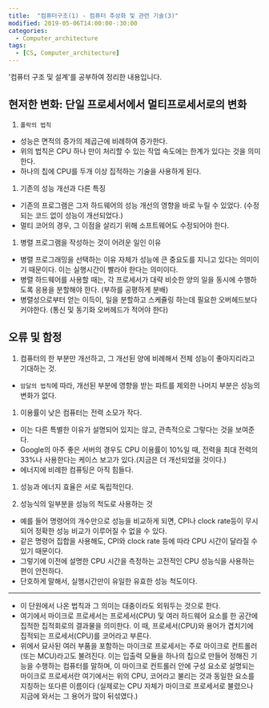 ```yaml
---
title:  "컴퓨터구조(1) - 컴퓨터 추상화 및 관련 기술(3)"
modified: 2019-05-06T14:00:00-:30:00
categories:
  - Computer_architecture
tags:
  - [CS, Computer_architecture]
---
```


'컴퓨터 구조 및 설계'를 공부하여 정리한 내용입니다.

## 현저한 변화: 단일 프로세서에서 멀티프로세서로의 변화
1. `폴락의 법칙`
 - 성능은 면적의 증가의 제곱근에 비례하여 증가한다.
 - 위의 법칙은 CPU 하나 만이 처리할 수 있는 작업 속도에는 한계가 있다는 것을 의미한다.
 - 하나의 칩에 CPU를 두개 이상 집적하는 기술을 사용하게 된다.

1. 기존의 성능 개선과 다른 특징
 - 기존의 프로그램은 그저 하드웨어의 성능 개선의 영향을 바로 누릴 수 있었다. (수정되는 코드 없이 성능이 개선되었다.)
 - 멀티 코어의 경우, 그 이점을 살리기 위해 소프트웨어도 수정되어야 한다.

1. 병렬 프로그램을 작성하는 것이 어려운 일인 이유
 - 병렬 프로그래밍을 선택하는 이유 자체가 성능에 큰 중요도를 지니고 있다는 의미이기 때문이다. 이는 실행시간이 빨라야 한다는 의미이다.
 - 병렬 하드웨어를 사용할 때는, 각 프로세서가 대략 비슷한 양의 일을 동시에 수행하도록 응용을 분할해야 한다. (부하를 공평하게 분배)
 - 병렬성으로부터 얻는 이득이, 일을 분할하고 스케쥴링 하는데 필요한 오버헤드보다 커야한다. (통신 및 동기화 오버헤드가 적어야 한다)



## 오류 및 함정
1. 컴퓨터의 한 부분만 개선하고, 그 개선된 양에 비례해서 전체 성능이 좋아지리라고 기대하는 것.
 - `암달의 법칙`에 따라, 개선된 부분에 영향을 받는 파트를 제외한 나머지 부분은 성능의 변화가 없다.

1. 이용률이 낮은 컴퓨터는 전력 소모가 작다.
 - 이는 다른 특별한 이유가 설명되어 있지는 않고, 관측적으로 그렇다는 것을 보여준다.
 - Google의 아주 좋은 서버의 경우도 CPU 이용률이 10%일 때, 전력을 최대 전력의 33%나 사용한다는 케이스 보고가 있다.(지금은 더 개선되었을 것이다.)
 - 에너지에 비례한 컴퓨팅은 아직 힘들다.

1. 성능과 에너지 효율은 서로 독립적인다.

1. 성능식의 일부분을 성능의 척도로 사용하는 것
 - 예를 들어 명령어의 개수만으로 성능을 비교하게 되면, CPI나 clock rate등이 무시되어 정확한 성능 비교가 이루어질 수 없을 수 있다.
 - 같은 명령어 집합을 사용해도, CPI와 clock rate 등에 따라 CPU 시간이 달라질 수 있기 때문이다.
 - 그렇기에 이전에 설명한 CPU 시간을 측정하는 고전적인 CPU 성능식을 사용하는 편이 안전하다.
 - 단호하게 말해서, 실행시간만이 유일한 유효한 성능 척도이다.

---
- 이 단원에서 나온 법칙과 그 의미는 대충이라도 외워두는 것으로 한다. <br>
- 여기에서 마이크로 프로세서는 프로세서(CPU) 및 여러 하드웨어 요소를 한 공간에 집적한 집적회로의 결과물을 의미한다. 이 때, 프로세서(CPU)와 용어가 겹치기에 집적되는 프로세서(CPU)를 코어라고 부른다. <br>
- 위에서 묘사된 여러 부품을 포함하는 마이크로 프로세서는 주로 마이크로 컨트롤러(또는 MCU)라고도 불려진다. 이는 입출력 모듈을 하나의 칩으로 만들어 정해진 기능을 수행하는 컴퓨터를 말하며, 이 마이크로 컨트롤러 안에 구성 요소로 설명되는 마이크로 프로세서란 여기에서는 위의 CPU, 코어라고 불리는 것과 동일한 요소를 지칭하는 또다른 이름이다 (실제로는 CPU 자체가 마이크로 프로세서로 불렸으나 지금에 와서는 그 용어가 많이 뒤섞였다.)
